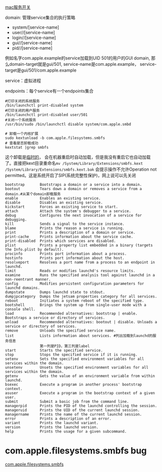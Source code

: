 [mac服务开关](https://www.stigviewer.com/stig/apple_macos_11_big_sur/2020-11-27/finding/V-230787)

domain: 管理service集合的执行策略

- system/[service-name]
- user/<uid>/[service-name]
- login/<asid>/[service-name]
- gui/<uid>/[service-name]
- pid/<pid>/[service-name]

例如名字com.apple.example的service加载到UID 501的用户的GUI domain, 那么domain-target就是gui/501, service-name是com.apple.example， service-target是gui/501/com.apple.example

service：虚拟进程

endpoints：每个service有一个endpoints集合





```shell
#打印关闭的系统服务
/bin/launchctl print-disabled system 
#打印关闭的用户服务
/bin/launchctl print-disabled user/501
#关闭一个系统服务
/usr/bin/sudo /bin/launchctl disable system/com.apple.smbd

# 卸载一个内核扩展
sudo kextunload -b com.apple.filesystems.smbfs                                             
# 查看是否卸载成功
kextstat |grep smbfs
```

这个卸载是[临时的](https://www.decisivetactics.com/support/view?article=disable-driver)， 会在机器重启时自动加载，但是我没有重启它也自动加载了。直接把kext目录重命名`mv /System/Library/Extensions/smbfs.kext /System/Library/Extensions/smbfs.kext.bak` 会提示操作不允许Operation not permitted。这是系统开启了SIP(系统完整性保护)，网上说可以先关闭











```shell
bootstrap       Bootstraps a domain or a service into a domain.
bootout         Tears down a domain or removes a service from a domain.#从某个domain卸载服务
enable          Enables an existing service.
disable         Disables an existing service.
kickstart       Forces an existing service to start.
attach          Attach the system's debugger to a service.
debug           Configures the next invocation of a service for debugging.
kill            Sends a signal to the service instance.
blame           Prints the reason a service is running.
print           Prints a description of a domain or service.
print-cache     Prints information about the service cache.
print-disabled  Prints which services are disabled.
plist           Prints a property list embedded in a binary (targets the Info.plist by default).
procinfo        Prints port information about a process.
hostinfo        Prints port information about the host.
resolveport     Resolves a port name from a process to an endpoint in launchd.
limit           Reads or modifies launchd's resource limits.
examine         Runs the specified analysis tool against launchd in a non-reentrant manner.
config          Modifies persistent configuration parameters for launchd domains.
dumpstate       Dumps launchd state to stdout.
dumpjpcategory  Dumps the jetsam properties category for all services.
reboot          Initiates a system reboot of the specified type.
bootshell       Brings the system up from single-user mode with a console shell.
load            Recommended alternatives: bootstrap | enable. Bootstraps a service or directory of services.
unload          Recommended alternatives: bootout | disable. Unloads a service or directory of services.
remove          Unloads the specified service name.
list            Lists information about services. #列出加载到launchd的服务信息
				第一列是PID，第三列是label
start           Starts the specified service.
stop            Stops the specified service if it is running.
setenv          Sets the specified environment variables for all services within the domain.
unsetenv        Unsets the specified environment variables for all services within the domain.
getenv          Gets the value of an environment variable from within launchd.
bsexec          Execute a program in another process' bootstrap context.
asuser          Execute a program in the bootstrap context of a given user.
submit          Submit a basic job from the command line.
managerpid      Prints the PID of the launchd controlling the session.
manageruid      Prints the UID of the current launchd session.
managername     Prints the name of the current launchd session.
error           Prints a description of an error.
variant         Prints the launchd variant.
version         Prints the launchd version.
help            Prints the usage for a given subcommand.
```





# com.apple.filesystems.smbfs bug

[com.apple.filesystems.smbfs](https://apple.stackexchange.com/questions/469376/why-mac-m1-m2-crashed-while-connecting-to-win-7-pc-via-smb)







